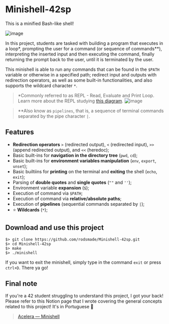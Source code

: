 # Minishell-42sp

This is a minified Bash-like shell!

![image](https://user-images.githubusercontent.com/49699403/212207205-8d19b1c2-3f74-467f-bc14-11507c1b3ba4.png)

In this project, students are tasked with building a program that executes in a loop*, prompting the user for a command (or sequence of commands**), interpreting the inserted input and then executing the command, finally returning the prompt back to the user, until it is terminated by the user.

This minishell is able to run any commands that can be found in the `$PATH` variable or otherwise in a specified path; redirect input and outputs with redirection operators, as well as some built-in functionalities, and also supports the wildcard character `*`.

> *Commonly referred to as REPL - Read, Evaluate and Print Loop. Learn more about the REPL studying [this diagram](https://whimsical.com/minishell-architecture-big-picture-7b9N8PL3qHrddbs977mQ2J).
> ![image](https://user-images.githubusercontent.com/49699403/212203315-c6d419cd-427c-43da-8a15-3c4c5731360c.png)

> **Also know as `pipelines`, that is, a sequence of terminal commands separated by the pipe character `|`.


## Features

- **Redirection operators** `>` (redirected output), `<` (redirected input), `>>` (append redirected output), and `<<` (heredoc);
- Basic built-ins for **navigation in the directory tree** (`pwd`, `cd`);
- Basic built-ins for **environment variables manipulation** (`env`, `export`, `unset`);
- Basic builtiins for **printing** on the terminal and **exiting** the shell (`echo`, `exit`);
- Parsing of **double quotes** and **single quotes** (`""` and `''`);
- Environment variable **expansion** (`$`);
- Execution of command via `$PATH`;
- Execution of command via **relative/absolute paths**;
- Execution of **pipelines** (sequential commands separated by `|`);
- :star: **Wildcards** (`*`);


## Download and use this project

``` shell
$> git clone https://github.com/rodsmade/Minishell-42sp.git
$> cd Minishell-42sp
$> make
$> ./minishell
```

If you want to exit the minishell, simply type in the command `exit` or press `ctrl+D`. There ya go!

## Final note
If you're a 42 student struggling to understand this project, I got your back! Please refer to this Notion page that I wrote covering the general concepts related to this project! It's in Portuguese :cactus:

> [Acelera — Minishell](https://rodsmade.notion.site/Acelera-Minishell-f6c3f8463e3e4580b4e61f4886036faf)
